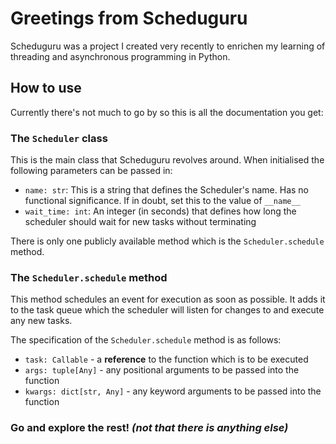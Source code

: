 # Greetings from Scheduguru

Scheduguru was a project I created very recently to enrichen my learning of threading and asynchronous programming in Python.

## How to use

Currently there's not much to go by so this is all the documentation you get:

### The `Scheduler` class

This is the main class that Scheduguru revolves around. When initialised the following parameters can be passed in:

- `name: str`: This is a string that defines the Scheduler's name. Has no functional significance. If in doubt, set this to the value of `__name__`
- `wait_time: int`: An integer (in seconds) that defines how long the scheduler should wait for new tasks without terminating

There is only one publicly available method which is the `Scheduler.schedule` method.

### The `Scheduler.schedule` method

This method schedules an event for execution as soon as possible. It adds it to the task queue which the scheduler will listen for changes to and execute any new tasks.

The specification of the `Scheduler.schedule` method is as follows:

- `task: Callable` - a **reference** to the function which is to be executed
- `args: tuple[Any]` - any positional arguments to be passed into the function
- `kwargs: dict[str, Any]` - any keyword arguments to be passed into the function

### Go and explore the rest! _(not that there is anything else)_

